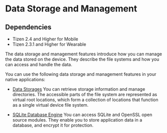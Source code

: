 # Data Storage and Management
## Dependencies
- Tizen 2.4 and Higher for Mobile
- Tizen 2.3.1 and Higher for Wearable

The data storage and management features introduce how you can manage the data stored on the device. They describe the file systems and how you can access and handle the data.

You can use the following data storage and management features in your native applications:

- [Data Storages](data-storages-n.md)
You can retrieve storage information and manage directories. The accessible parts of the file system are represented as virtual root locations, which form a collection of locations that function as a single virtual device file system.

- [SQLite Database Engine](sql-n.md)
You can access SQLite and OpenSSL open source modules. They enable you to store application data in a database, and encrypt it for protection.